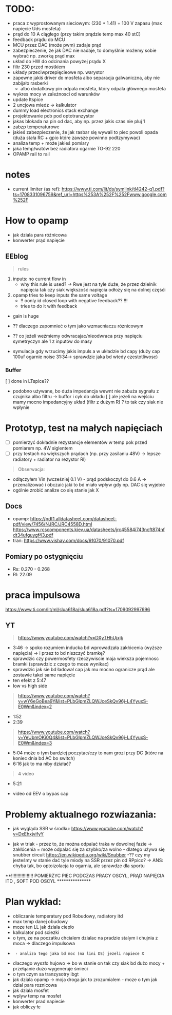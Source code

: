 


# TODO:
-    praca z wyprostowanym sieciowym: (230 * 1.41) + 100 V zapasu (max napięcie Uds mosfeta)
-    prąd do 10 A ciągłego (przy takim prądzie temp max 40 stC)
-    feedback prądu do MCU
-    MCU przez DAC (może pwm) zadaje prąd
-    zabezpieczenie, że jak DAC nie nadaje, to domyślnie możemy sobie wybrać np. zworką prąd max
-    układ do HW do odcinania powyżej prądu X
-    filtr 230 przed mostkiem
-    układy przeciwprzepięcieowe np. warystor
-    zapewne jakiś driver do mosfeta albo separacja galwaniczna, aby nie zabijało rasberki
     - albo dodatkowy pin odpala mosfeta, który odpala głównego mosfeta
- wykres mocy w zależnosci od warunków 
- update ltspice
- 2 uncjowa miedz -> kalkulator 
- dummy load electronics stack exchange
- projektowanie pcb pod optotranzystor 
- jakas blokada na pin od dac, aby np. przez jakis czas nie pluj 1
- zabzp temperaturowe 
- jakieś zabezpieczenie, że jak rasbar się wywali to piec powoli opada (duża stała RC + gpio które zawsze powinno podtzymywac)
- analiza temp + może jakieś pomiary
- jaka temp/watów bez radiatora ogarnie TO-92 220
- OPAMP rail to rail


# notes 

- current limiter (as ref): https://www.ti.com/lit/ds/symlink/tl4242-q1.pdf?ts=1708331096759&ref_url=https%253A%252F%252Fwww.google.com%252F 




# How to opamp
- jak dziala para różnicowa 
- konwerter prąd napięcie 


## EEblog 
> rules

1. inputs: no current flow in 
    - why this rule is used? -> Rwe jest na tyle duże, że przez dzielnik napięcia tak czy siak większość napięcia odłoży się na dolnej częśći
2. opamp tries to keep inputs the same voltage
    - !! oonly id closed loop with negative feedback?? !!! 
    - tries to do it with feedback 
* gain is huge


- ?? dlaczego zapomnieć o tym jako wzmacniaczu różnicowym

- ?? co jeżeli weźmiemy odwracajac/nieodwraca przy napięciu symetryczyn ale 1 z inputów do masy

- symulacja gdy wrzucimy jakis impuls a w układzie bd capy  (duży cap 100uf ogarnie noise  31:34-> sprawdzic jaka bd wtedy czestotliwosc)

### Buffer 
[ ] done in LTspice?? 
- podobno używane, bo duża impedancja wewnt nie zabuża sygnału z czujnika albo filtru -> buffor i cyk do układu
[ ] ale jeżeli na wejściu mamy mocno impedancyjny układ (filtr z dużym R) ? to tak czy siak nie wpłynie




# Prototyp, test na małych napięciach 
- [ ] pomierzyć dokładnie rezystancje elementów w temp pok przed pomiarem np. 4W siglentem 
- [ ] przy testach na większych prądach (np. przy zasilaniu 48V) -> lepsze radiatory + radiator na rezystor Rl)

> Obserwacja: 
- odłączyłem Vin (wcześniej 0.1 V) - prąd podskoczył do 0.6 A -> przenalizować i obczaić jaki to bd miało wpływ gdy np. DAC się wyjebie 
- ogólnie zrobić analize co się stanie jak X 



## Docs 
- opamp: https://pdf1.alldatasheet.com/datasheet-pdf/view/7456/NJRC/JRC4558D.html   https://www.rcscomponents.kiev.ua/datasheets/jrc45584i743ncft874nfdt34ufguygf43.pdf
- tran: https://www.vishay.com/docs/91070/91070.pdf 



## Pomiary po ostygnięciu 
- Rs: 0.270 - 0.268
- Rl: 22.09



# praca impulsowa 
https://www.ti.com/lit/ml/slua618a/slua618a.pdf?ts=1709092997696 

## YT
> https://www.youtube.com/watch?v=DXyTHhUjxjk
- 3:46 -> spoko rozumiem inducka bd wprowadzała zakłócenia (wyższe napięcia) -> i przez to bd niszczyć bramkę?
- sprawdzic czy powermosfety rzeczywiscie maja wieksza pojemnosc bramki (sprawdzic z czego to moze wynikac)
- sprawdzic jak sie bd ładował cap jak mu mocno ogranicze prąd ale zostawie takei same napięcie
- ten efekt z 5:47
- low vs high side
> https://www.youtube.com/watch?v=wY6eGoBea9Y&list=PLbGlpmZLQWJceSkQv96j-L4YyuxS-E0Wm&index=2
- 1:52
- 2:39
> https://www.youtube.com/watch?v=YeUbmOKi0Q4&list=PLbGlpmZLQWJceSkQv96j-L4YyuxS-E0Wm&index=3
- 5:04 może o tym bardziej poczytac/czy to nam grozi przy DC (które na koniec dnia bd AC bo switch)
- 6:16 jak to ma niby działać?
>4 video
- 5:21

- video od EEV o bypas cap



# Problemy aktualnego rozwiazania:
- jak wygląda SSR w środku: https://www.youtube.com/watch?v=DxEhxjvifyY 

- jak w triak
       - przez to, że można odpalać traka w dowolnej fazie -> zakłócenia = może odpalać się za szybko/za wolno
       - dlatego używa się snubber circuit https://en.wikipedia.org/wiki/Snubber
       -?? czy my jesteśmy w stanie dać tyle miody na SSR przez pin od RPpico? -> ANS: chyba tak, bo optoizolacja to ogarnia, ale sprawdze dla sportu

**!!!!!!!!!!!!!!!!! POMIERZYC PIEC PODCZAS PRACY OSCYL, PRĄD NAPIĘCIA ITD , SOFT POD OSCYL ***************

# Plan wykład:
- obliczanie temperatury pod Robudowy, radiatory itd
- max temp danej obudowy
- moze ten LL jak dziala ciepło
- kalkulator pod sciezki
- o tym, ze na poczatku chcialem dzialac na pradzie stalym i chujnia z moca -> dlaczego impulsowa
-      - analiza tego jaka bd moc (na lini DS) jezeli napiece X
-  dlaczego wyszło hujowo -> bo w stanie on tak czy siak bd dużo mocy + przełąanie dużo wygeneruje śmieci
- o tym czym sa tranzysotry ibgt
- jak dziala opamp -> moja droga jak to zrozumialem
       - moze o tym jak dzial para roznicowa
- jak dziala mosfet
- wplyw temp na mosfet
- konwerter prad napiecie
- jak obliczy łe
